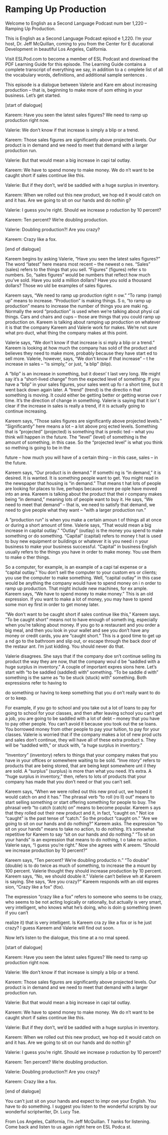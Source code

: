 # Ramping Up Production

Welcome to English as a Second Language Podcast num ber 1,220 – Ramping Up Production.  

This is English as a Second Language Podcast episod e 1,220. I’m your host, Dr. Jeff McQuillan, coming to you from the Center for E ducational Development in beautiful Los Angeles, California.  

Visit ESLPod.com to become a member of ESL Podcast and download the PDF Learning Guide for this episode. The Learning Guide  contains a complete transcript of everything we say, in addition to a c omplete list of all the vocabulary words, definitions, and additional sample sentences .  

This episode is a dialogue between Valerie and Kare em about increasing production – that is, beginning to make more of som ething in your business. Let’s get started. 

[start of dialogue] 

Kareem: Have you seen the latest sales figures? We need to ramp up production right now. 

Valerie: We don’t know if that increase is simply a  blip or a trend. 

Kareem: Those sales figures are significantly above  projected levels. Our product is in demand and we need to meet that demand with a  larger production run. 

Valerie: But that would mean a big increase in capi tal outlay.  

Kareem: We have to spend money to make money. We do n’t want to be caught short if sales continue like this. 

Valerie: But if they don’t, we’d be saddled with a huge surplus in inventory. 

Kareem: When we rolled out this new product, we hop ed it would catch on and it has. Are we going to sit on our hands and do nothin g? 

Valerie: I guess you’re right. Should we increase p roduction by 10 percent? 

Kareem: Ten percent? We’re doubling production. 

Valerie: Doubling production?! Are you crazy? 

Kareem: Crazy like a fox. 

[end of dialogue] 

Kareem begins by asking Valerie, “Have you seen the  latest sales figures?” The word “latest” here means most recent – the newest o nes. “Sales” (sales) refers to the things that you sell. “Figures” (figures) refer s to numbers. So, “sales figures” would be numbers that reflect how much you’ve sold.  Have you sold a million dollars? Have you sold a thousand dollars? Those wo uld be examples of sales figures. 

Kareem says, “We need to ramp up production right n ow.” “To ramp (ramp) up” means to increase. “Production” is making things. S o, “to ramp up production” means to increase the number of things you are maki ng. Normally the word “production” is used when we’re talking about physi cal things. Cars and chairs and cups – those are things that you could ramp up production on. Kareem is talking about ramping up production on whatever it is that the company Kareem and Valerie work for makes. We’re not sure what pro duct, what thing the company makes at this point.  

Valerie says, “We don’t know if that increase is si mply a blip or a trend.” Kareem is looking at how much the company has sold of the product and believes they need to make more, probably because they have start ed to sell more. Valerie, however, says, “We don’t know if that increase” – t he increase in sales – “is simply,” or just, “a blip” (blip).  

A “blip” is an increase in something, but it doesn’ t last very long. We might say it’s a “short-lived change” from the expected level  of something. If you have a “blip” in your sales figures, your sales went up fo r a short time, but it went back down again later. A “trend” (trend) is the directio n that something is moving. It could either be getting better or getting worse ove r time. It’s the direction of change in something. Valerie is saying that it isn’ t clear if the increase in sales is really a trend, if it is actually going to continue  increasing.  

Kareem says, “Those sales figures are significantly  above projected levels.” “Significantly” here means a lot – a lot above proj ected levels. Something that is “projected” (projected) is something that is predic ted – what you think will happen in the future. The “level” (level) of something is the amount of something, in this case. So the “projected level” is what you think so mething is going to be in the  

future – how much you will have of a certain thing – in this case, sales – in the future.  

Kareem says, “Our product is in demand.” If somethi ng is “in demand,” it is desired. It is wanted. It is something people want to get. You might read in the newspaper that housing is “in demand.” That means t hat lots of people are looking for places to live, perhaps because more pe ople have moved into an area. Kareem is talking about the product that thei r company makes being “in demand,” meaning lots of people want to buy it. He says, “We need to meet that demand” – that is, we need to satisfy that demand, we need to give people what they want – “with a larger production run.”  

A “production run” is when you make a certain amoun t of things all at once or during a short amount of time. Valerie says, “That would mean a big increase in capital outlay.” “Outlay” (outlay) is the money you  spend to make something or do something. “Capital” (capital) refers to money t hat is used to buy new equipment or buildings or whatever it is you need i n your business to make your business successful. “Capital” in business English usually refers to the things you have in order to make money. You use them to make o ther things.  

So a computer, for example, is an example of a capi tal expense or a “capital outlay.” You don’t sell the computer to your custom ers or clients; you use the computer to make something. Well, “capital outlay” in this case would be anything the company would have to spend money on i n order to ramp up production. That might include new machines, for ex ample. Kareem says, “We have to spend money to make money.” This is an old expression. If you want to make a lot of money, you may have to spend some mon ey first in order to get money later.  

“We don’t want to be caught short if sales continue  like this,” Kareem says. “To be caught short” means not to have enough of someth ing, especially when you’re talking about money. If you go to a restaurant and you order a big meal, and then you look in your wallet and see you don’t have any money or credit cards, you are “caught short.” This is a good time to get up a nd go to the bathroom and slip out, or escape through the back door of the restaur ant. I’m just kidding. You should never do that.  

Valerie disagrees. She says that if the company doe sn’t continue selling its product the way they are now, that the company woul d be “saddled with a huge surplus in inventory.” A couple of important expres sions here. Let’s start with “to be saddled (saddled) with” something. “To be saddle d with” something is the same as “to be stuck (stuck) with” something. Both expressions refer to having to  

do something or having to keep something that you d on’t really want to do or to keep.  

For example, if you go to school and you take out a  lot of loans to pay for going to school for your classes, and then after leaving school you can’t get a job, you are going to be saddled with a lot of debt – money that you have to pay other people. You can’t avoid it because you took out the se loans. You borrowed money from other people to pay your tuition, to pay  for your classes. Valerie is worried that if the company makes a lot of new prod ucts and sales don’t continue, they will have all of these extra product s. They will be “saddled with,” or stuck with, “a huge surplus in inventory.”  

“Inventory” (inventory) refers to things that your company makes that you have in your offices or somewhere waiting to be sold. “Inve ntory” refers to products that are being stored, that are being kept somewhere unt il they are sold. A “surplus” (surplus) is more than what you need. It’s extra. A  “huge surplus in inventory,” then, refers to lots of products that your company has made that you don’t need or that you can’t sell.  

Kareem says, “When we were rolled out this new prod uct, we hoped it would catch on and it has.” The phrasal verb “to roll (ro ll) out” means to start selling something or start offering something for people to  buy. The phrasal verb “to catch (catch) on” means to become popular. Kareem s ays that they rolled out their new product and it, in fact, “caught on.” Not ice “caught” is the past tense of “catch.” So the product “caught on.” “Are we going to sit on our hands and do nothing?” Kareem asks. The expression “to sit on your hands” means to take no action, to do nothing. It’s somewhat repetitive for Kareem to say “sit on our hands and do nothing.” “To sit on your hands” is an expression that means to do nothing, t o take no action. Valerie says, “I guess you’re right.” Now she agrees with K areem. “Should we increase production by 10 percent?”  

Kareem says, “Ten percent? We’re doubling productio n.” “To double” (double) is to do twice as much of something, to increase the a mount by 100 percent. Valerie thought they should increase production by 10 percent. Kareem says, “No, we should double it.” Valerie can’t believe wh at Kareem is saying. She says, “Are you crazy?” Kareem responds with an old expres sion, “Crazy like a fox” (fox).  

The expression “crazy like a fox” refers to someone  who seems to be crazy, who seems to be not acting logically or rationally, but  actually is very smart, very intelligent, who knows what he’s doing, who is doin g something (even if you can’t  

realize it) that is very intelligent. Is Kareem cra zy like a fox or is he just crazy? I guess Kareem and Valerie will find out soon.  

Now let’s listen to the dialogue, this time at a no rmal speed.  

[start of dialogue] 

Kareem: Have you seen the latest sales figures? We need to ramp up production right now. 

Valerie: We don’t know if that increase is simply a  blip or a trend. 

Kareem: Those sales figures are significantly above  projected levels. Our product is in demand and we need to meet that demand with a  larger production run. 

Valerie: But that would mean a big increase in capi tal outlay.  

Kareem: We have to spend money to make money. We do n’t want to be caught short if sales continue like this. 

Valerie: But if they don’t, we’d be saddled with a huge surplus in inventory. 

Kareem: When we rolled out this new product, we hop ed it would catch on and it has. Are we going to sit on our hands and do nothin g? 

Valerie: I guess you’re right. Should we increase p roduction by 10 percent? 

Kareem: Ten percent? We’re doubling production. 

Valerie: Doubling production?! Are you crazy? 

Kareem: Crazy like a fox. 

[end of dialogue] 

You can’t just sit on your hands and expect to impr ove your English. You have to do something. I suggest you listen to the wonderful  scripts by our wonderful scriptwriter, Dr. Lucy Tse.  

From Los Angeles, California, I’m Jeff McQuillan. T hanks for listening. Come back and listen to us again right here on ESL Podca st.  

